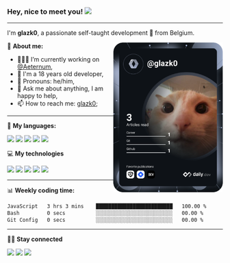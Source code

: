 ### **Hey, nice to meet you!** <img src="https://media.giphy.com/media/hvRJCLFzcasrR4ia7z/giphy.gif" width="25px">

---

I'm **glazk0**, a passionate self-taught development 🚀 from Belgium.

<a href="https://app.daily.dev/get?r=glazk0" target="_blank"><img src="https://github.com/glazk0/glazk0/blob/devcard/devcard.svg" width="256" align="right" alt="Théo Goens's Dev Card"/></a>

📱 **About me:**

-   👨🏽‍💻 I’m currently working on [@Aeternum](https://github.com/AeternumDiscord),
-   🌱 I'm a 18 years old developer,
-   👨 Pronouns: he/him,
-   💬 Ask me about anything, I am happy to help,
-   📫 How to reach me: [glazk0](https://discord.com/users/247344130798256130);

---

🚀 **My languages:**  

<code><img height="20" src="https://img.shields.io/badge/Node.js-43853D?style=for-the-badge&logo=node.js&logoColor=white"></code>
<code><img height="20" src="https://img.shields.io/badge/JavaScript-F7DF1E?style=for-the-badge&logo=javascript&logoColor=black"></code>
<code><img height="20" src="https://img.shields.io/badge/HTML5-E34F26?style=for-the-badge&logo=html5&logoColor=white"></code>
<code><img height="20" src="https://img.shields.io/badge/CSS3-1572B6?style=for-the-badge&logo=css3&logoColor=white"></code>
<code><img height="20" src="https://img.shields.io/badge/Java-ED8B00?style=for-the-badge&logo=java&logoColor=white"></code>

💻 **My technologies**

<code><img height="20" src="https://img.shields.io/badge/React-20232A?style=for-the-badge&logo=react&logoColor=61DAFB"></code>
<code><img height="20" src="https://img.shields.io/badge/Express.js-404D59?style=for-the-badge"></code>
<code><img height="20" src="https://img.shields.io/badge/Tailwind_CSS-38B2AC?style=for-the-badge&logo=tailwind-css&logoColor=white"></code>
<code><img height="20" src="https://img.shields.io/badge/Bootstrap-563D7C?style=for-the-badge&logo=bootstrap&logoColor=white"></code>
<code><img height="20" src="https://img.shields.io/badge/MongoDB-4EA94B?style=for-the-badge&logo=mongodb&logoColor=white"></code>

---

📊 **Weekly coding time:**

<!--START_SECTION:waka-->

```text
JavaScript   3 hrs 3 mins    █████████████████████████   100.00 %
Bash         0 secs          ░░░░░░░░░░░░░░░░░░░░░░░░░   00.00 %
Git Config   0 secs          ░░░░░░░░░░░░░░░░░░░░░░░░░   00.00 %
```

<!--END_SECTION:waka-->

--- 

🤜🤛 **Stay connected**

[<code><img height="20" src="https://img.shields.io/badge/Discord-7289DA?style=for-the-badge&logo=discord&logoColor=white"></code>](https://discord.com/users/247344130798256130)
[<code><img height="20" src="https://img.shields.io/badge/Twitter-1DA1F2?style=for-the-badge&logo=twitter&logoColor=white"></code>](https://twitter.com/glazk0)
[<code><img height="20" src="https://img.shields.io/badge/GitHub-100000?style=for-the-badge&logo=github&logoColor=white"></code>](https://github.com/glazk0)

